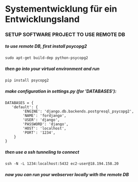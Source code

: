 # Systementwicklung für ein Entwicklungsland

### SETUP SOFTWARE PROJECT TO USE REMOTE DB
##### to use remote DB, first install psycopg2
    sudo apt-get build-dep python-psycopg2
##### then go into your virtual environment and run
    pip install psycopg2

##### make configuration in settings.py (for 'DATABASES'):
    DATABASES = {
       'default': {
            'ENGINE': 'django.db.backends.postgresql_psycopg2',
            'NAME': 'fordjango',
            'USER': 'django',
            'PASSWORD': 'django',
            'HOST': 'localhost',
            'PORT': '1234',
        }
    }
##### then use a ssh tunneling to connect
    ssh -N -L 1234:localhost:5432 ec2-user@18.194.158.20
##### now you can run your webserver locally with the remote DB

